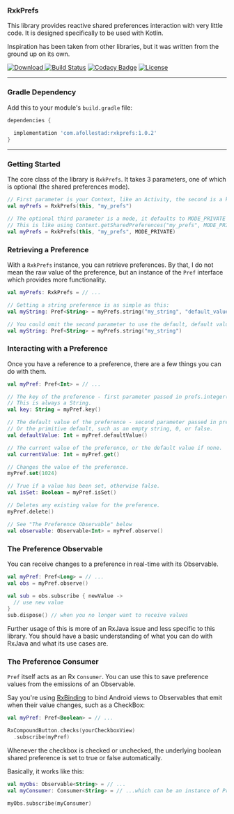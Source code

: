 ### RxkPrefs

This library provides reactive shared preferences interaction with very little code. It is 
designed specifically to be used with Kotlin.

Inspiration has been taken from other libraries, but it was written from the ground up on its own.

[ ![Download](https://api.bintray.com/packages/drummer-aidan/maven/rxkprefs/images/download.svg) ](https://bintray.com/drummer-aidan/maven/rxkprefs/_latestVersion)
[![Build Status](https://travis-ci.org/afollestad/rxkprefs.svg?branch=master)](https://travis-ci.org/afollestad/rxkprefs)
[![Codacy Badge](https://api.codacy.com/project/badge/Grade/4b70e396d3c549d28bbb6373885200a0)](https://www.codacy.com/app/drummeraidan_50/rxkprefs?utm_source=github.com&amp;utm_medium=referral&amp;utm_content=afollestad/rxkprefs&amp;utm_campaign=Badge_Grade)
[![License](https://img.shields.io/badge/license-Apache%202-4EB1BA.svg?style=flat)](https://www.apache.org/licenses/LICENSE-2.0.html)

---

### Gradle Dependency

Add this to your module's `build.gradle` file:

```gradle
dependencies {
    
  implementation 'com.afollestad:rxkprefs:1.0.2'
}
```

---

### Getting Started

The core class of the library is `RxkPrefs`. It takes 3 parameters, one of 
which is optional (the shared preferences mode).

```kotlin
// First parameter is your Context, like an Activity, the second is a key.
val myPrefs = RxkPrefs(this, "my_prefs")

// The optional third parameter is a mode, it defaults to MODE_PRIVATE above.
// This is like using Context.getSharedPreferences("my_prefs", MODE_PRIVATE)
val myPrefs = RxkPrefs(this, "my_prefs", MODE_PRIVATE)
```

### Retrieving a Preference

With a `RxkPrefs` instance, you can retrieve preferences. By that, I do not mean the raw 
value of the preference, but an instance of the `Pref` interface which provides more functionality.

```kotlin
val myPrefs: RxkPrefs = // ...

// Getting a string preference is as simple as this:
val myString: Pref<String> = myPrefs.string("my_string", "default_value")

// You could omit the second parameter to use the default, default value (empty string)
val myString: Pref<String> = myPrefs.string("my_string")
```

### Interacting with a Preference

Once you have a reference to a preference, there are a few things 
you can do with them.

```kotlin
val myPref: Pref<Int> = // ...

// The key of the preference - first parameter passed in prefs.integer(...) or any other pref getter
// This is always a String.
val key: String = myPref.key()

// The default value of the preference - second parameter passed in prefs.integer(...) or any other pref getter...
// Or the primitive default, such as an empty string, 0, or false.
val defaultValue: Int = myPref.defaultValue()

// The current value of the preference, or the default value if none.
val currentValue: Int = myPref.get()

// Changes the value of the preference.
myPref.set(1024)

// True if a value has been set, otherwise false.
val isSet: Boolean = myPref.isSet()

// Deletes any existing value for the preference.
myPref.delete()

// See "The Preference Observable" below 
val observable: Observable<Int> = myPref.observe()
```

### The Preference Observable

You can receive changes to a preference in real-time with its
Observable.

```kotlin
val myPref: Pref<Long> = // ...
val obs = myPref.observe()

val sub = obs.subscribe { newValue ->
  // use new value
}
sub.dispose() // when you no longer want to receive values
```

Further usage of this is more of an RxJava issue and less specific to 
this library. You should have a basic understanding of what you can do 
with RxJava and what its use cases are.

### The Preference Consumer

`Pref` itself acts as an Rx `Consumer`. You can use this to save preference values 
from the emissions of an Observable.

Say you're using [RxBinding](https://github.com/JakeWharton/RxBinding) 
to bind Android views to Observables that emit when their value changes, 
such as a CheckBox:

```kotlin
val myPref: Pref<Boolean> = // ...

RxCompoundButton.checks(yourCheckboxView)
  .subscribe(myPref)
``` 

Whenever the checkbox is checked or unchecked, the underlying 
boolean shared preference is set to true or false automatically.

Basically, it works like this:

```kotlin
val myObs: Observable<String> = // ...
val myConsumer: Consumer<String> = // ...which can be an instance of Pref

myObs.subscribe(myConsumer)
```